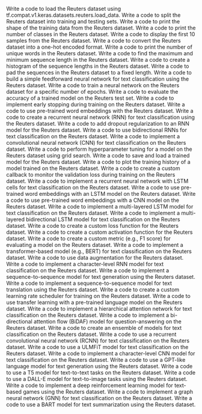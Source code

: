 Write a code to load the Reuters dataset using tf.compat.v1.keras.datasets.reuters.load_data.
Write a code to split the Reuters dataset into training and testing sets.
Write a code to print the shape of the training data from the Reuters dataset.
Write a code to print the number of classes in the Reuters dataset.
Write a code to display the first 10 samples from the Reuters dataset.
Write a code to convert the Reuters dataset into a one-hot encoded format.
Write a code to print the number of unique words in the Reuters dataset.
Write a code to find the maximum and minimum sequence length in the Reuters dataset.
Write a code to create a histogram of the sequence lengths in the Reuters dataset.
Write a code to pad the sequences in the Reuters dataset to a fixed length.
Write a code to build a simple feedforward neural network for text classification using the Reuters dataset.
Write a code to train a neural network on the Reuters dataset for a specific number of epochs.
Write a code to evaluate the accuracy of a trained model on the Reuters test set.
Write a code to implement early stopping during training on the Reuters dataset.
Write a code to use pre-trained word embeddings with the Reuters dataset.
Write a code to create a recurrent neural network (RNN) for text classification using the Reuters dataset.
Write a code to add dropout regularization to an RNN model for the Reuters dataset.
Write a code to use bidirectional RNNs for text classification on the Reuters dataset.
Write a code to implement a convolutional neural network (CNN) for text classification on the Reuters dataset.
Write a code to perform hyperparameter tuning for a model on the Reuters dataset using grid search.
Write a code to save and load a trained model for the Reuters dataset.
Write a code to plot the training history of a model trained on the Reuters dataset.
Write a code to create a custom callback to monitor the validation loss during training on the Reuters dataset.
Write a code to implement a recurrent neural network with LSTM cells for text classification on the Reuters dataset.
Write a code to use pre-trained word embeddings with an LSTM model on the Reuters dataset.
Write a code to use pre-trained word embeddings with a CNN model on the Reuters dataset.
Write a code to implement a multi-layered LSTM model for text classification on the Reuters dataset.
Write a code to implement a multi-layered bidirectional LSTM model for text classification on the Reuters dataset.
Write a code to create a custom loss function for the Reuters dataset.
Write a code to create a custom activation function for the Reuters dataset.
Write a code to create a custom metric (e.g., F1 score) for evaluating a model on the Reuters dataset.
Write a code to implement a transformer-based model (e.g., BERT) for text classification on the Reuters dataset.
Write a code to use data augmentation for the Reuters dataset.
Write a code to implement a character-level RNN model for text classification on the Reuters dataset.
Write a code to implement a sequence-to-sequence model for text generation using the Reuters dataset.
Write a code to implement a sequence-to-sequence model for text translation using the Reuters dataset.
Write a code to create a custom learning rate scheduler for training on the Reuters dataset.
Write a code to use transfer learning with a pre-trained language model on the Reuters dataset.
Write a code to implement a hierarchical attention network for text classification on the Reuters dataset.
Write a code to implement a bi-directional attention flow (BiDAF) model for question-answering on the Reuters dataset.
Write a code to create an ensemble of models for text classification on the Reuters dataset.
Write a code to use a recurrent convolutional neural network (RCNN) for text classification on the Reuters dataset.
Write a code to use a ULMFiT model for text classification on the Reuters dataset.
Write a code to implement a character-level CNN model for text classification on the Reuters dataset.
Write a code to use a GPT-like language model for text generation using the Reuters dataset.
Write a code to use a T5 model for text-to-text tasks on the Reuters dataset.
Write a code to use a DALL-E model for text-to-image tasks using the Reuters dataset.
Write a code to implement a deep reinforcement learning model for text-based games using the Reuters dataset.
Write a code to implement a graph neural network (GNN) for text classification on the Reuters dataset.
Write a code to use a BART model for text summarization using the Reuters dataset.